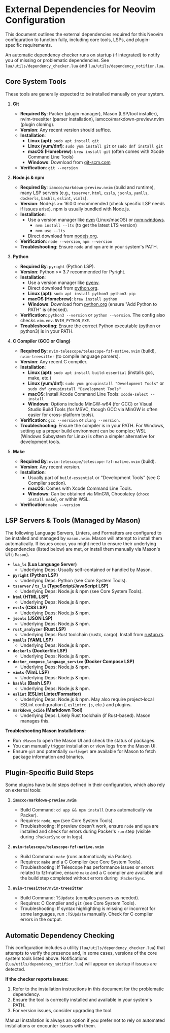 # External Dependencies for Neovim Configuration

This document outlines the external dependencies required for this Neovim configuration to function fully, including core tools, LSPs, and plugin-specific requirements.

An automatic dependency checker runs on startup (if integrated) to notify you of missing or problematic dependencies. See `lua/utils/dependency_checker.lua` and `lua/utils/dependency_notifier.lua`.

## Core System Tools

These tools are generally expected to be installed manually on your system.

1.  **Git**
    *   **Required By**: Packer (plugin manager), Mason (LSP/tool installer), nvim-treesitter (parser installation), iamcco/markdown-preview.nvim (plugin cloning).
    *   **Version**: Any recent version should suffice.
    *   **Installation**:
        *   **Linux (apt)**: `sudo apt install git`
        *   **Linux (yum/dnf)**: `sudo yum install git` or `sudo dnf install git`
        *   **macOS (Homebrew)**: `brew install git` (often comes with Xcode Command Line Tools)
        *   **Windows**: Download from [git-scm.com](https://git-scm.com/download/win)
    *   **Verification**: `git --version`

2.  **Node.js & npm**
    *   **Required By**: `iamcco/markdown-preview.nvim` (build and runtime), many LSP servers (e.g., `tsserver`, `html`, `cssls`, `jsonls`, `yamlls`, `dockerls`, `bashls`, `eslint`, `vimls`).
    *   **Version**: Node.js >= 16.0.0 recommended (check specific LSP needs if issues arise). npm is usually bundled with Node.js.
    *   **Installation**:
        *   Use a version manager like [nvm](https://github.com/nvm-sh/nvm) (Linux/macOS) or [nvm-windows](https://github.com/coreybutler/nvm-windows).
            *   `nvm install --lts` (to get the latest LTS version)
            *   `nvm use --lts`
        *   Direct download from [nodejs.org](https://nodejs.org/).
    *   **Verification**: `node --version`, `npm --version`
    *   **Troubleshooting**: Ensure `node` and `npm` are in your system's PATH.

3.  **Python**
    *   **Required By**: `pyright` (Python LSP).
    *   **Version**: Python >= 3.7 recommended for Pyright.
    *   **Installation**:
        *   Use a version manager like [pyenv](https://github.com/pyenv/pyenv).
        *   Direct download from [python.org](https://www.python.org/).
        *   **Linux (apt)**: `sudo apt install python3 python3-pip`
        *   **macOS (Homebrew)**: `brew install python`
        *   **Windows**: Download from [python.org](https://www.python.org/) (ensure "Add Python to PATH" is checked).
    *   **Verification**: `python3 --version` or `python --version`. The config also checks `vim.env.NVIM_PYTHON_EXE`.
    *   **Troubleshooting**: Ensure the correct Python executable (python or python3) is in your PATH.

4.  **C Compiler (GCC or Clang)**
    *   **Required By**: `nvim-telescope/telescope-fzf-native.nvim` (build), `nvim-treesitter` (to compile language parsers).
    *   **Version**: Any recent C compiler.
    *   **Installation**:
        *   **Linux (apt)**: `sudo apt install build-essential` (installs gcc, make, etc.)
        *   **Linux (yum/dnf)**: `sudo yum groupinstall "Development Tools"` or `sudo dnf groupinstall "Development Tools"`
        *   **macOS**: Install Xcode Command Line Tools: `xcode-select --install`
        *   **Windows**: Options include MinGW-w64 (for GCC) or Visual Studio Build Tools (for MSVC, though GCC via MinGW is often easier for cross-platform tools).
    *   **Verification**: `gcc --version` or `clang --version`.
    *   **Troubleshooting**: Ensure the compiler is in your PATH. For Windows, setting up a proper build environment can be complex; WSL (Windows Subsystem for Linux) is often a simpler alternative for development tools.

5.  **Make**
    *   **Required By**: `nvim-telescope/telescope-fzf-native.nvim` (build).
    *   **Version**: Any recent version.
    *   **Installation**:
        *   Usually part of `build-essential` or "Development Tools" (see C Compiler section).
        *   **macOS**: Comes with Xcode Command Line Tools.
        *   **Windows**: Can be obtained via MinGW, Chocolatey (`choco install make`), or within WSL.
    *   **Verification**: `make --version`

## LSP Servers & Tools (Managed by Mason)

The following Language Servers, Linters, and Formatters are configured to be installed and managed by `mason.nvim`. Mason will attempt to install them automatically. If issues occur, you might need to ensure their underlying dependencies (listed below) are met, or install them manually via Mason's UI (`:Mason`).

*   **`lua_ls` (Lua Language Server)**
    *   Underlying Deps: Usually self-contained or handled by Mason.
*   **`pyright` (Python LSP)**
    *   Underlying Deps: Python (see Core System Tools).
*   **`tsserver` / `ts_ls` (TypeScript/JavaScript LSP)**
    *   Underlying Deps: Node.js & npm (see Core System Tools).
*   **`html` (HTML LSP)**
    *   Underlying Deps: Node.js & npm.
*   **`cssls` (CSS LSP)**
    *   Underlying Deps: Node.js & npm.
*   **`jsonls` (JSON LSP)**
    *   Underlying Deps: Node.js & npm.
*   **`rust_analyzer` (Rust LSP)**
    *   Underlying Deps: Rust toolchain (rustc, cargo). Install from [rustup.rs](https://rustup.rs/).
*   **`yamlls` (YAML LSP)**
    *   Underlying Deps: Node.js & npm.
*   **`dockerls` (Dockerfile LSP)**
    *   Underlying Deps: Node.js & npm.
*   **`docker_compose_language_service` (Docker Compose LSP)**
    *   Underlying Deps: Node.js & npm.
*   **`vimls` (VimL LSP)**
    *   Underlying Deps: Node.js & npm.
*   **`bashls` (Bash LSP)**
    *   Underlying Deps: Node.js & npm.
*   **`eslint` (ESLint Linter/Formatter)**
    *   Underlying Deps: Node.js & npm. May also require project-local ESLint configuration (`.eslintrc.js`, etc.) and plugins.
*   **`markdown_oxide` (Markdown Tool)**
    *   Underlying Deps: Likely Rust toolchain (if Rust-based). Mason manages this.

**Troubleshooting Mason Installations:**
*   Run `:Mason` to open the Mason UI and check the status of packages.
*   You can manually trigger installation or view logs from the Mason UI.
*   Ensure `git` and potentially `curl`/`wget` are available for Mason to fetch package information and binaries.

## Plugin-Specific Build Steps

Some plugins have build steps defined in their configuration, which also rely on external tools:

1.  **`iamcco/markdown-preview.nvim`**
    *   Build Command: `cd app && npm install` (runs automatically via Packer).
    *   Requires: `node`, `npm` (see Core System Tools).
    *   Troubleshooting: If preview doesn't work, ensure `node` and `npm` are installed and check for errors during Packer's `run` step (visible during `:PackerSync` or in logs).

2.  **`nvim-telescope/telescope-fzf-native.nvim`**
    *   Build Command: `make` (runs automatically via Packer).
    *   Requires: `make` and a C Compiler (see Core System Tools).
    *   Troubleshooting: If Telescope has performance issues or errors related to fzf-native, ensure `make` and a C compiler are available and the build step completed without errors during `:PackerSync`.

3.  **`nvim-treesitter/nvim-treesitter`**
    *   Build Command: `TSUpdate` (compiles parsers as needed).
    *   Requires: C Compiler and `git` (see Core System Tools).
    *   Troubleshooting: If syntax highlighting is missing or incorrect for some languages, run `:TSUpdate` manually. Check for C compiler errors in the output.

## Automatic Dependency Checking

This configuration includes a utility (`lua/utils/dependency_checker.lua`) that attempts to verify the presence and, in some cases, versions of the core system tools listed above. Notifications (`lua/utils/dependency_notifier.lua`) will appear on startup if issues are detected.

**If the checker reports issues:**
1.  Refer to the installation instructions in this document for the problematic dependency.
2.  Ensure the tool is correctly installed and available in your system's PATH.
3.  For version issues, consider upgrading the tool.

Manual installation is always an option if you prefer not to rely on automated installations or encounter issues with them. 